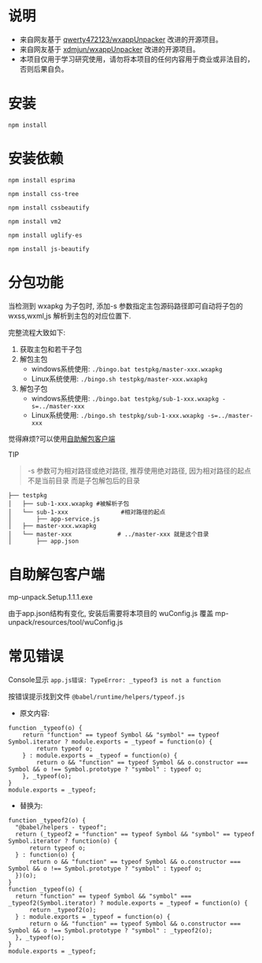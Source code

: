 
# 说明
- 来自网友基于 [qwerty472123/wxappUnpacker](https://github.com/qwerty472123/wxappUnpacker "wxappUnpacker") 改进的开源项目。
- 来自网友基于 [xdmjun/wxappUnpacker](https://github.com/xdmjun/wxappUnpacker "wxappUnpacker") 改进的开源项目。
- 本项目仅用于学习研究使用，请勿将本项目的任何内容用于商业或非法目的，否则后果自负。

# 安装
```
npm install
```

# 安装依赖
```
npm install esprima

npm install css-tree

npm install cssbeautify

npm install vm2

npm install uglify-es

npm install js-beautify
```

# 分包功能

当检测到 wxapkg 为子包时, 添加-s 参数指定主包源码路径即可自动将子包的 wxss,wxml,js 解析到主包的对应位置下.

完整流程大致如下:
1. 获取主包和若干子包
2. 解包主包
    - windows系统使用: `./bingo.bat testpkg/master-xxx.wxapkg`
    - Linux系统使用: `./bingo.sh testpkg/master-xxx.wxapkg`
3. 解包子包
    - windows系统使用: `./bingo.bat testpkg/sub-1-xxx.wxapkg -s=../master-xxx`
    - Linux系统使用:  `./bingo.sh testpkg/sub-1-xxx.wxapkg -s=../master-xxx`

觉得麻烦?可以使用[自助解包客户端](#自助解包客户端)

TIP
> -s 参数可为相对路径或绝对路径, 推荐使用绝对路径, 因为相对路径的起点不是当前目录 而是子包解包后的目录

```
├── testpkg
│	├── sub-1-xxx.wxapkg #被解析子包
│	└── sub-1-xxx               #相对路径的起点
│		├── app-service.js
│	├── master-xxx.wxapkg
│	└── master-xxx             # ../master-xxx 就是这个目录
│		├── app.json
```

# 自助解包客户端
mp-unpack.Setup.1.1.1.exe

由于app.json结构有变化, 安装后需要将本项目的 wuConfig.js 覆盖 mp-unpack/resources/tool/wuConfig.js


# 常见错误

Console显示 ``` app.js错误: TypeError: _typeof3 is not a function ```

按错误提示找到文件 ``` @babel/runtime/helpers/typeof.js ```

* 原文内容:
```
function _typeof(o) {
    return "function" == typeof Symbol && "symbol" == typeof Symbol.iterator ? module.exports = _typeof = function(o) {
        return typeof o;
    } : module.exports = _typeof = function(o) {
        return o && "function" == typeof Symbol && o.constructor === Symbol && o !== Symbol.prototype ? "symbol" : typeof o;
    }, _typeof(o);
}
module.exports = _typeof;
```

* 替换为:
```
function _typeof2(o) {
  "@babel/helpers - typeof";
  return (_typeof2 = "function" == typeof Symbol && "symbol" == typeof Symbol.iterator ? function(o) {
      return typeof o;
  } : function(o) {
      return o && "function" == typeof Symbol && o.constructor === Symbol && o !== Symbol.prototype ? "symbol" : typeof o;
  })(o);
}
function _typeof(o) {
  return "function" == typeof Symbol && "symbol" === _typeof2(Symbol.iterator) ? module.exports = _typeof = function(o) {
      return _typeof2(o);
  } : module.exports = _typeof = function(o) {
      return o && "function" == typeof Symbol && o.constructor === Symbol && o !== Symbol.prototype ? "symbol" : _typeof2(o);
  }, _typeof(o);
}
module.exports = _typeof;
```
